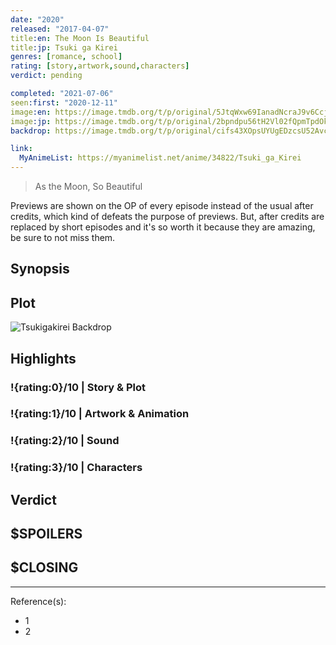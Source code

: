 ```yaml
---
date: "2020"
released: "2017-04-07"
title:en: The Moon Is Beautiful
title:jp: Tsuki ga Kirei
genres: [romance, school]
rating: [story,artwork,sound,characters]
verdict: pending

completed: "2021-07-06"
seen:first: "2020-12-11"
image:en: https://image.tmdb.org/t/p/original/5JtqWxw69IanadNcraJ9v6Ccj2W.jpg
image:jp: https://image.tmdb.org/t/p/original/2bpndpu56tH2Vl02fQpmTpdOkLe.jpg
backdrop: https://image.tmdb.org/t/p/original/cifs43XOpsUYUgEDzcsU52AvcaP.jpg

link:
  MyAnimeList: https://myanimelist.net/anime/34822/Tsuki_ga_Kirei
---
```



> As the Moon, So Beautiful

Previews are shown on the OP of every episode instead of the usual after credits, which kind of defeats the purpose of previews. But, after credits are replaced by short episodes and it's so worth it because they are amazing, be sure to not miss them.

## Synopsis

## Plot

![Tsukigakirei Backdrop]()

## Highlights

### !{rating:0}/10 | Story & Plot

### !{rating:1}/10 | Artwork & Animation

### !{rating:2}/10 | Sound

### !{rating:3}/10 | Characters

## Verdict

## $SPOILERS

## $CLOSING

---
Reference(s):

- 1
- 2
